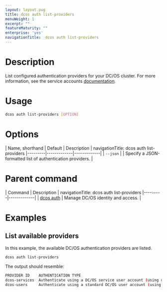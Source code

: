 ```yaml
---
layout: layout.pug
title: dcos auth list-providers
menuWeight: 1
excerpt: ""
featureMaturity: ""
enterprise: 'yes'
navigationTitle:  dcos auth list-providers
---
```


# Description
List configured authentication providers for your DC/OS cluster. For more information, see the service accounts [documentation](/1.9/security/service-auth/).

# Usage

```bash
dcos auth list-providers [OPTION]
```

# Options

| Name, shorthand | Default | Description |
navigationTitle:  dcos auth list-providers
|---------|-------------|-------------|
| `--json`   |             | Specify a JSON-formatted list of authentication providers. |

# Parent command

| Command | Description |
navigationTitle:  dcos auth list-providers
|---------|-------------|
| [dcos auth](/1.9/cli/command-reference/dcos-auth/) |  Manage DC/OS identity and access. |

# Examples

## List available providers

In this example, the available DC/OS authentication providers are listed.

```bash
dcos auth list-providers
```

The output should resemble:

```bash
PROVIDER ID    AUTHENTICATION TYPE                                                               
dcos-services  Authenticate using a DC/OS service user account (using username and private key)  
dcos-users     Authenticate using a standard DC/OS user account (using username and password)   
```